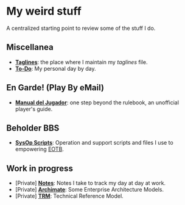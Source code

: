 # My weird stuff
A centralized starting point to review some of the stuff I do.

## Miscellanea
- [**Taglines**](https://shipyard.thefreebay.net/Kishpa/taglines): the place where I maintain my *taglines* file.
- [**To-Do**](https://shipyard.thefreebay.net/Kishpa/to-do): My personal day by day.

## En Garde! (Play By eMail)
- [**Manual del Jugador**](https://shipyard.thefreebay.net/engarde/preux-playersguide): one step beyond the rulebook, an unofficial player's guide.

## Beholder BBS
- [**SysOp Scripts**](https://shipyard.thefreebay.net/beholderbbs/op-scripts): Operation and support scripts and files I use to empowering [EOTB](https://www.beholderbbs.org "Eye Of The Beholder BBS").

## Work in progress
- [Private] [**Notes**](https://shipyard.thefreebay.net/wip/asepeyo-notes): Notes I take to track my day at day at work.
- [Private] [**Archimate**](https://shipyard.thefreebay.net/wip/asepeyo-archimate): Some Enterprise Architecture Models.
- [Private] [**TRM**](https://shipyard.thefreebay.net/wip/asepeyo-trm): Technical Reference Model.




